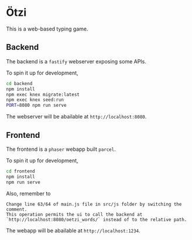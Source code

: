 # Ötzi

This is a web-based typing game.

## Backend

The backend is a `fastify` webserver exposing some APIs.

To spin it up for development,

```bash
cd backend
npm install
npm exec knex migrate:latest
npm exec knex seed:run
PORT=8080 npm run serve
```

The webserver will be abailable at `http://localhost:8080`.

## Frontend

The frontend is a `phaser` webapp built `parcel`.

To spin it up for development,

```bash
cd frontend
npm install
npm run serve
```

Also, remember to

    Change line 63/64 of main.js file in src/js folder by switching the comment.
    This operation permits the ui to call the backend at `http://localhost:8080/oetzi_words/` instead of to the relative path.

The webapp will be abailable at `http://localhost:1234`.
